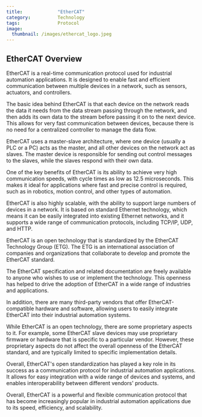 ```yaml
---
title:             "EtherCAT"
category:          Technology
tags:              Protocol
image:
  thumbnail: /images/ethercat_logo.jpeg
---
```


## EtherCAT Overview

EtherCAT is a real-time communication protocol used for industrial automation applications. It is designed to enable fast and efficient communication between multiple devices in a network, such as sensors, actuators, and controllers.

The basic idea behind EtherCAT is that each device on the network reads the data it needs from the data stream passing through the network, and then adds its own data to the stream before passing it on to the next device. This allows for very fast communication between devices, because there is no need for a centralized controller to manage the data flow.

EtherCAT uses a master-slave architecture, where one device (usually a PLC or a PC) acts as the master, and all other devices on the network act as slaves. The master device is responsible for sending out control messages to the slaves, while the slaves respond with their own data.

One of the key benefits of EtherCAT is its ability to achieve very high communication speeds, with cycle times as low as 12.5 microseconds. This makes it ideal for applications where fast and precise control is required, such as in robotics, motion control, and other types of automation.

EtherCAT is also highly scalable, with the ability to support large numbers of devices in a network. It is based on standard Ethernet technology, which means it can be easily integrated into existing Ethernet networks, and it supports a wide range of communication protocols, including TCP/IP, UDP, and HTTP.

EtherCAT is an open technology that is standardized by the EtherCAT Technology Group (ETG). The ETG is an international association of companies and organizations that collaborate to develop and promote the EtherCAT standard.

The EtherCAT specification and related documentation are freely available to anyone who wishes to use or implement the technology. This openness has helped to drive the adoption of EtherCAT in a wide range of industries and applications.

In addition, there are many third-party vendors that offer EtherCAT-compatible hardware and software, allowing users to easily integrate EtherCAT into their industrial automation systems.

While EtherCAT is an open technology, there are some proprietary aspects to it. For example, some EtherCAT slave devices may use proprietary firmware or hardware that is specific to a particular vendor. However, these proprietary aspects do not affect the overall openness of the EtherCAT standard, and are typically limited to specific implementation details.

Overall, EtherCAT's open standardization has played a key role in its success as a communication protocol for industrial automation applications. It allows for easy integration with a wide range of devices and systems, and enables interoperability between different vendors' products.

Overall, EtherCAT is a powerful and flexible communication protocol that has become increasingly popular in industrial automation applications due to its speed, efficiency, and scalability.

